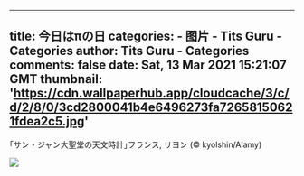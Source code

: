 
---
title: 今日はπの日
categories: 
    - 图片
    - Tits Guru - Categories
author: Tits Guru - Categories
comments: false
date: Sat, 13 Mar 2021 15:21:07 GMT
thumbnail: 'https://cdn.wallpaperhub.app/cloudcache/3/c/d/2/8/0/3cd2800041b4e6496273fa72658150621fdea2c5.jpg'
---

<div>   
<p>｢サン・ジャン大聖堂の天文時計｣フランス, リヨン (© kyolshin/Alamy)</p><img src="https://cdn.wallpaperhub.app/cloudcache/3/c/d/2/8/0/3cd2800041b4e6496273fa72658150621fdea2c5.jpg" referrerpolicy="no-referrer">  
</div>
            